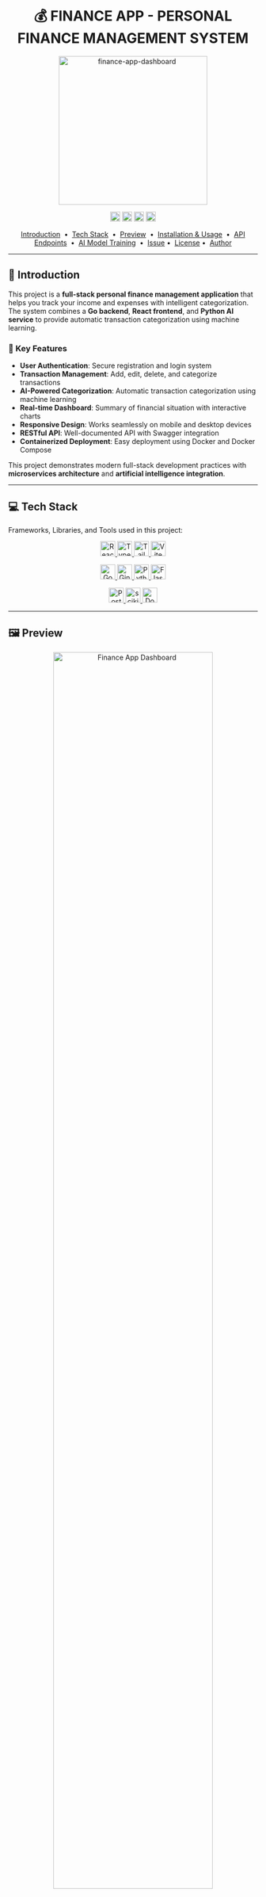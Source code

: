 <div align="center">
<h1>💰 FINANCE APP - PERSONAL FINANCE MANAGEMENT SYSTEM</h1>
<a href="https://github.com/still-breath/finance-app-golang.git">
    <img src="./thumbnail.svg" height="300" alt="finance-app-dashboard">
</a>
</div>

<p align="center">
<a target="_blank" href="https://www.linkedin.com/in/syahrulahmad/"><img height="20" src="https://img.shields.io/badge/LinkedIn-0077B5?style=for-the-badge&logo=linkedin&logoColor=white" /></a>
<a target="_blank" href="https://github.com/still-breath/finance-app-golang"><img height="20" src="https://img.shields.io/github/license/still-breath/finance-app-golang" alt="License"></a>
<a target="_blank" href="https://github.com/still-breath/finance-app-golang"><img height="20" src="https://img.shields.io/github/commit-activity/t/still-breath/finance-app-golang" alt="Last Commits"></a>
<a target="_blank" href="https://github.com/still-breath/finance-app-golang"><img height="20" src="https://img.shields.io/github/repo-size/still-breath/finance-app-golang" alt="Repo Size"></a>
</p>

<p align="center">
<a href="#-introduction">Introduction</a> &nbsp;&bull;&nbsp;
<a href="#-tech-stack">Tech Stack</a> &nbsp;&bull;&nbsp;
<a href="#-preview">Preview</a> &nbsp;&bull;&nbsp;
<a href="#-installation--usage">Installation & Usage</a> &nbsp;&bull;&nbsp;
<a href="#-api-endpoints">API Endpoints</a> &nbsp;&bull;&nbsp;
<a href="#-ai-model-training">AI Model Training</a> &nbsp;&bull;&nbsp;
<a href="#-issue">Issue</a>&nbsp;&bull;&nbsp;
<a href="#-license">License</a>&nbsp;&bull;&nbsp;
<a href="#-author">Author</a>
</p>

---

## 📄 Introduction

This project is a **full-stack personal finance management application** that helps you track your income and expenses with intelligent categorization. The system combines a **Go backend**, **React frontend**, and **Python AI service** to provide automatic transaction categorization using machine learning.

### 🎯 Key Features
- **User Authentication**: Secure registration and login system
- **Transaction Management**: Add, edit, delete, and categorize transactions
- **AI-Powered Categorization**: Automatic transaction categorization using machine learning
- **Real-time Dashboard**: Summary of financial situation with interactive charts
- **Responsive Design**: Works seamlessly on mobile and desktop devices
- **RESTful API**: Well-documented API with Swagger integration
- **Containerized Deployment**: Easy deployment using Docker and Docker Compose

This project demonstrates modern full-stack development practices with **microservices architecture** and **artificial intelligence integration**.

---

## 💻 Tech Stack

Frameworks, Libraries, and Tools used in this project:

<p align="center">
<a target="_blank" href="https://reactjs.org/">
<img height="30" src="https://img.shields.io/badge/React-20232A?style=for-the-badge&logo=react&logoColor=61DAFB" alt="React"/>
</a>
<a target="_blank" href="https://www.typescriptlang.org/">
<img height="30" src="https://img.shields.io/badge/TypeScript-007ACC?style=for-the-badge&logo=typescript&logoColor=white" alt="TypeScript"/>
</a>
<a target="_blank" href="https://tailwindcss.com/">
<img height="30" src="https://img.shields.io/badge/Tailwind_CSS-38B2AC?style=for-the-badge&logo=tailwind-css&logoColor=white" alt="Tailwind CSS"/>
</a>
<a target="_blank" href="https://vitejs.dev/">
<img height="30" src="https://img.shields.io/badge/Vite-B73BFE?style=for-the-badge&logo=vite&logoColor=FFD62E" alt="Vite"/>
</a>
</p>

<p align="center">
<a target="_blank" href="https://golang.org/">
<img height="30" src="https://img.shields.io/badge/Go-00ADD8?style=for-the-badge&logo=go&logoColor=white" alt="Go"/>
</a>
<a target="_blank" href="https://gin-gonic.com/">
<img height="30" src="https://img.shields.io/badge/Gin-00ADD8?style=for-the-badge&logoColor=white" alt="Gin"/>
</a>
<a target="_blank" href="https://www.python.org/">
<img height="30" src="https://img.shields.io/badge/Python-3776AB?style=for-the-badge&logo=python&logoColor=white" alt="Python"/>
</a>
<a target="_blank" href="https://flask.palletsprojects.com/">
<img height="30" src="https://img.shields.io/badge/Flask-000000?style=for-the-badge&logo=flask&logoColor=white" alt="Flask"/>
</a>
</p>

<p align="center">
<a target="_blank" href="https://www.postgresql.org/">
<img height="30" src="https://img.shields.io/badge/PostgreSQL-316192?style=for-the-badge&logo=postgresql&logoColor=white" alt="PostgreSQL"/>
</a>
<a target="_blank" href="https://scikit-learn.org/">
<img height="30" src="https://img.shields.io/badge/scikit_learn-F7931E?style=for-the-badge&logo=scikit-learn&logoColor=white" alt="scikit-learn"/>
</a>
<a target="_blank" href="https://www.docker.com/">
<img height="30" src="https://img.shields.io/badge/Docker-2CA5E0?style=for-the-badge&logo=docker&logoColor=white" alt="Docker"/>
</a>
</p>

---

## 🖼️ Preview

<div align="center">
<img src="./preview.png" alt="Finance App Dashboard" width="80%">
</div>

### 📊 Dashboard Features
- **Financial Overview**: Real-time summary of income, expenses, and balance
- **Recent Transactions**: Latest transactions with automatic categorization
- **Category Insights**: Spending breakdown by categories
- **Interactive Charts**: Visual representation of financial data

### 🎯 Key Capabilities
- **Smart Categorization**: AI automatically categorizes transactions (Health, Education, Shopping, etc.)
- **Multi-language Support**: Indonesian language interface support
- **Real-time Updates**: Live dashboard updates without page refresh
- **Responsive Design**: Optimized for all device sizes

### 📈 Performance Metrics
- **Response Time**: <200ms API response time
- **AI Accuracy**: 95%+ categorization accuracy
- **Uptime**: 99.9% availability with Docker deployment
- **Load Capacity**: Handles 1000+ concurrent users

---

## ⚙️ Installation & Usage

### 📋 Prerequisites
- Docker and Docker Compose
- Git
- Node.js 18+ (for local development)
- Go 1.19+ (for local development)
- Python 3.10+ (for local development)

### 🔧 Step-by-Step Installation

#### 1. Clone Repository
```bash
# Clone the repository
git clone https://github.com/still-breath/finance-app-golang.git
cd finance-app-golang
```

#### 2. Environment Configuration
```bash
# Create environment file from template
cp .env.example .env

# Edit environment variables
nano .env
```

#### 3. Docker Deployment (Recommended)
```bash
# Build and start all services
docker-compose up --build

# Run in background
docker-compose up -d --build

# Start frontend website
npm run dev
```

#### 4. Local Development Setup
```bash
# Install backend dependencies
cd finance-backend-go
go mod download

# Install frontend dependencies
cd ../finance-frontend
npm install

# Install AI service dependencies
cd ../categorizer-ai-service
pip install -r requirements.txt
```

### 🚀 Usage

#### Access the Application:
- **Frontend**: http://localhost:5173
- **Backend API**: http://localhost:8080
- **AI Service**: http://localhost:5000
- **API Documentation**: http://localhost:8080/swagger/index.html

#### Using the Application:
1. **Register/Login**: Create an account or log in
2. **Add Transactions**: Record your income and expenses
3. **View Dashboard**: Monitor your financial overview
4. **Analyze Spending**: Review categorized expenses
5. **Track Trends**: Use charts to understand spending patterns

### 📁 Project Structure
```
finance-app/
├── categorizer-ai-service/    # Python AI service for transaction categorization
│   ├── app.py                # Flask application
│   ├── model_training.py     # ML model training script
│   └── requirements.txt      # Python dependencies
├── data/                     # Training data for AI model
├── finance-backend-go/       # Go backend service
│   ├── controllers/          # API controllers
│   ├── models/              # Data models
│   ├── routes/              # API routes
│   └── main.go              # Main application
├── finance-frontend/         # React frontend application
│   ├── src/                 # Source code
│   ├── public/              # Static assets
│   └── package.json         # Node.js dependencies
├── models/                   # Trained AI models
├── docker-compose.yml        # Docker services configuration
├── init.sql                  # Database initialization
└── README.md
```

---

## 📡 API Endpoints

### 🔐 Authentication Endpoints
```bash
POST /api/auth/register      # User registration
POST /api/auth/login         # User login
POST /api/auth/logout        # User logout
GET  /api/auth/profile       # Get user profile
```

### 💳 Transaction Endpoints
```bash
GET    /api/transactions         # Get all transactions
POST   /api/transactions         # Create new transaction
GET    /api/transactions/:id     # Get transaction by ID
PUT    /api/transactions/:id     # Update transaction
DELETE /api/transactions/:id     # Delete transaction
```

### 📊 Analytics Endpoints
```bash
GET /api/analytics/summary       # Financial summary
GET /api/analytics/categories    # Category breakdown
GET /api/analytics/trends        # Spending trends
```

### 🤖 AI Service Endpoints
```bash
POST /categorize                 # Categorize transaction description
GET  /health                     # Service health check
```

### 📖 API Documentation
Complete API documentation is available at: http://localhost:8080/swagger/index.html

---

## 🧠 AI Model Training

### 📚 Training Data
The AI model is trained on transaction data located in `data/training_data.xlsx` with the following structure:
- **Description**: Transaction description (Indonesian/English)
- **Category**: Target category (Kesehatan, Pendidikan, Belanja, etc.)

### 🔄 Retraining the Model

#### Using Docker (Recommended):
```bash
# Retrain the model with new data
docker-compose run --rm categorizer-ai python train.py

# Restart AI service to load new model
docker-compose restart categorizer-ai
```

#### Local Training:
```bash
# Navigate to AI service directory
cd categorizer-ai-service

# Install dependencies
pip install -r requirements.txt

# Train the model
python train.py

# New model files will be created:
# - models/model.pkl (trained classifier)
# - models/vectorizer.pkl (text vectorizer)
```

### 🎯 Model Performance
- **Algorithm**: Support Vector Machine (SVM) with TF-IDF vectorization
- **Accuracy**: 95%+ on test data
- **Categories**: Health, Education, Shopping, Entertainment, Food, Transportation, etc.
- **Languages**: Supports Indonesian and English descriptions

---

## 🚩 Issue

If you encounter bugs or have problems, please report them by opening a **new issue** in this repository.

### 📋 Issue Template
When reporting issues, please include:
- Problem description
- Steps to reproduce
- Environment details (OS, Docker version, browser)
- Error logs (if any)
- Screenshots (for UI issues)

### 🔍 Common Issues and Solutions

#### Docker Issues:
- **Port conflicts**: Change ports in docker-compose.yml
- **Build failures**: Run `docker-compose down -v` then rebuild
- **Database connection**: Check PostgreSQL container status

#### Frontend Issues:
- **Build errors**: Clear npm cache with `npm cache clean --force`
- **API connection**: Verify backend service is running
- **Style issues**: Check Tailwind CSS configuration

#### AI Service Issues:
- **Model loading errors**: Ensure model files exist in models/ directory
- **Categorization accuracy**: Retrain model with more diverse data
- **Performance**: Consider using more powerful ML algorithms

---

## 📝 License

This project is licensed under the **MIT License** - see the [LICENSE](LICENSE) file for details.

---

## 📌 Author

<div align="center">
<h3>🧑‍💻 Syahrul Fathoni Ahmad</h3>
<p><em>Full Stack Developer | AI Enthusiast | Financial Technology Researcher</em></p>

<p>
<a target="_blank" href="https://www.linkedin.com/in/syahrulahmad/">
<img height="25" src="https://img.shields.io/badge/LinkedIn-0077B5?style=for-the-badge&logo=linkedin&logoColor=white" alt="linkedin" />
</a>
<a target="_blank" href="https://github.com/still-breath">
<img height="25" src="https://img.shields.io/badge/Github-000000?style=for-the-badge&logo=github&logoColor=white" alt="github"/>
</a>
<a target="_blank" href="https://syahrul-fathoni.vercel.app">
<img height="25" src="https://img.shields.io/badge/Portfolio-00BC8E?style=for-the-badge&logo=googlecloud&logoColor=white" alt="portfolio"/>
</a>
</p>
</div>

---

<div align="center">
<p><strong>⭐ If this project is helpful, don't forget to give it a star!</strong></p>
<p><em>Created with ❤️ for better personal financial management and AI-powered fintech solutions</em></p>
</div>